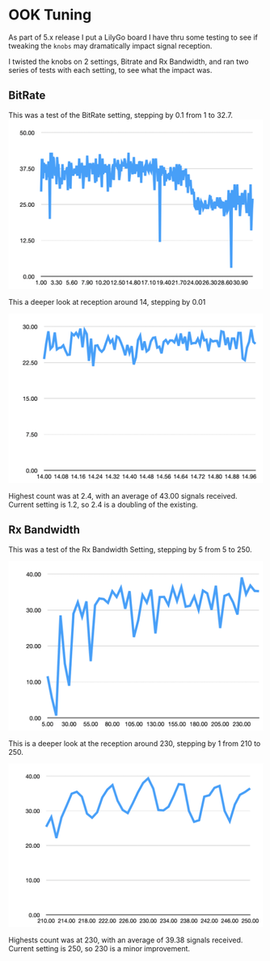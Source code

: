 # OOK Tuning

As part of 5.x release I put a LilyGo board I have thru some testing to see if tweaking the `knobs` may dramatically impact signal reception.

I twisted the knobs on 2 settings, Bitrate and Rx Bandwidth, and ran two series of tests with each setting, to see what the impact was.

## BitRate

This was a test of the BitRate setting, stepping by 0.1 from 1 to 32.7.
![LilyGo OOK BitRate](LilyGo_OOK_BitRate.png)

This a deeper look at reception around 14, stepping by 0.01

![LilyGo OOK BitRate 14](LilyGo_OOK_BitRate_14.png)

Highest count was at 2.4, with an average of 43.00 signals received.  Current setting is 1.2, so 2.4 is a doubling of the existing.

## Rx Bandwidth

This was a test of the Rx Bandwidth Setting, stepping by 5 from 5 to 250.

![LilyGo OOK RxBw](LilyGo_OOK_RxBw.png)

This is a deeper look at the reception around 230, stepping by 1 from 210 to 250.

![LilyGo OOK RxBw 230](LilyGo_OOK_RxBw_230.png)

Highests count was at 230, with an average of 39.38 signals received.  Current setting is 250, so 230 is a minor improvement.